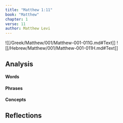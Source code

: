```yaml
---
title: "Matthew 1:11"
book: "Matthew"
chapter: 1
verse: 11
author: Matthew Levi
---
```

![[/Greek/Matthew/001/Matthew-001-011G.md#Text]]
![[/Hebrew/Matthew/001/Matthew-001-011H.md#Text]]

## Analysis

#### Words

#### Phrases

#### Concepts

## Reflections
